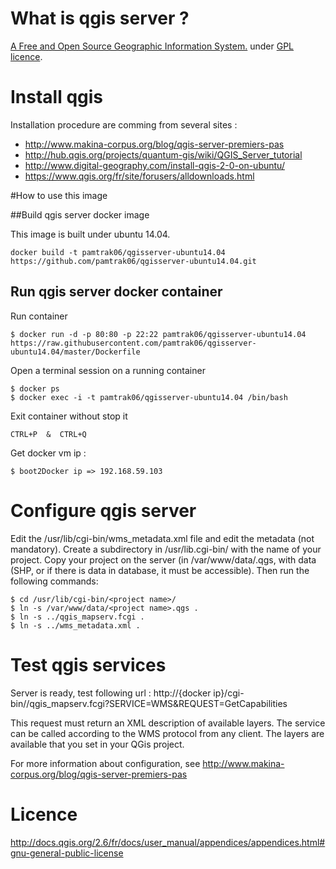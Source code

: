 # What is qgis server ?

[A Free and Open Source Geographic Information System.](http://www.qgis.org/) under [GPL licence](http://docs.qgis.org/2.6/fr/docs/user_manual/appendices/appendices.html#gnu-general-public-license).

# Install qgis

Installation procedure are comming from several sites :
 - http://www.makina-corpus.org/blog/qgis-server-premiers-pas
 - http://hub.qgis.org/projects/quantum-gis/wiki/QGIS_Server_tutorial
 - http://www.digital-geography.com/install-qgis-2-0-on-ubuntu/
 - https://www.qgis.org/fr/site/forusers/alldownloads.html
 

#How to use this image

##Build qgis server docker image

This image is built under ubuntu 14.04.

```
docker build -t pamtrak06/qgisserver-ubuntu14.04 https://github.com/pamtrak06/qgisserver-ubuntu14.04.git
```

## Run qgis server docker container

Run container
```
$ docker run -d -p 80:80 -p 22:22 pamtrak06/qgisserver-ubuntu14.04 https://raw.githubusercontent.com/pamtrak06/qgisserver-ubuntu14.04/master/Dockerfile
```

Open a terminal session on a running container
```
$ docker ps
$ docker exec -i -t pamtrak06/qgisserver-ubuntu14.04 /bin/bash
```

Exit container without stop it
```
CTRL+P  &  CTRL+Q
```

Get docker vm ip : 
```
$ boot2Docker ip => 192.168.59.103
```

# Configure qgis server

Edit the /usr/lib/cgi-bin/wms_metadata.xml file and edit the metadata (not mandatory).
Create a subdirectory in /usr/lib.cgi-bin/ with the name of your project.
Copy your project on the server (in /var/www/data/<project name>.qgs, with data (SHP, or if there is data in database, it must be accessible). Then run the following commands:

```
$ cd /usr/lib/cgi-bin/<project name>/
$ ln -s /var/www/data/<project name>.qgs .
$ ln -s ../qgis_mapserv.fcgi .
$ ln -s ../wms_metadata.xml .
```

# Test qgis services

Server is ready, test following url :
http://{docker ip}/cgi-bin/<project name>/qgis_mapserv.fcgi?SERVICE=WMS&REQUEST=GetCapabilities

This request must return an XML description of available layers.
The service can be called according to the WMS protocol from any client.
The layers are available that you set in your QGis project.

For more information about configuration, see http://www.makina-corpus.org/blog/qgis-server-premiers-pas

# Licence

http://docs.qgis.org/2.6/fr/docs/user_manual/appendices/appendices.html#gnu-general-public-license

